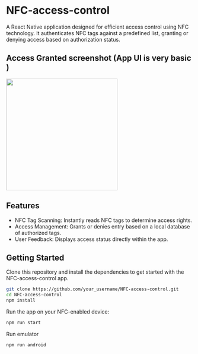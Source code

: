 # NFC-access-control

A React Native application designed for efficient access control using NFC technology. It authenticates NFC tags against a predefined list, granting or denying access based on authorization status.


## Access Granted screenshot (App UI is very basic )

<img src="https://github.com/ChetanXpro/NFC-access-control/assets/107798155/3a97ff14-2ff9-4a9c-9e38-5435ec7b041c" width="300">


## Features

- NFC Tag Scanning: Instantly reads NFC tags to determine access rights.
- Access Management: Grants or denies entry based on a local database of authorized tags.
- User Feedback: Displays access status directly within the app.

## Getting Started

Clone this repository and install the dependencies to get started with the NFC-access-control app.

```bash
git clone https://github.com/your_username/NFC-access-control.git
cd NFC-access-control
npm install
```
Run the app on your NFC-enabled device:

```bash
npm run start
```

Run emulator

```bash
npm run android
```
